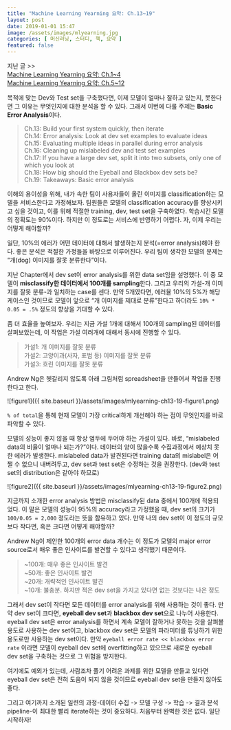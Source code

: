 ```yaml
---
title: "Machine Learning Yearning 요약: Ch.13~19"
layout: post
date: 2019-01-01 15:47
image: /assets/images/mlyearning.jpg
categories: [ 머신러닝, 스터디, 책, 요약 ]
featured: false
---
```


지난 글 >> <br> [Machine Learning Yearning 요약: Ch.1~4](https://inmoonlight.github.io/%EB%A8%B8%EC%8B%A0%EB%9F%AC%EB%8B%9D/%EC%8A%A4%ED%84%B0%EB%94%94/%EC%B1%85/%EC%9A%94%EC%95%BD/2018/12/25/Machine-Learning-Yearning-%EC%9A%94%EC%95%BD-Ch.1~4.html) <br> 
[Machine Learning Yearning 요약: Ch.5~12](https://inmoonlight.github.io/%EB%A8%B8%EC%8B%A0%EB%9F%AC%EB%8B%9D/%EC%8A%A4%ED%84%B0%EB%94%94/%EC%B1%85/%EC%9A%94%EC%95%BD/2018/12/26/Machine-Learning-Yearning-%EC%9A%94%EC%95%BD-Ch.5~12.html)

<div class="breaker"></div>

목적에 맞는 Dev와 Test set을 구축했다면, 이제 모델이 얼마나 잘하고 있는지, 못한다면 그 이유는 무엇인지에 대한 분석을 할 수 있다. 그래서 이번에 다룰 주제는 **Basic Error Analysis**이다. 

> Ch.13: Build your first system quickly, then iterate <br>
> Ch.14: Error analysis: Look at dev set examples to evaluate ideas <br>
> Ch.15: Evaluating multiple ideas in parallel during error analysis <br>
> Ch.16: Cleaning up mislabeled dev and test set examples <br>
> Ch.17: If you have a large dev set, split it into two subsets, only one of which you look at <br>
> Ch.18: How big should the Eyeball and Blackbox dev sets be? <br>
> Ch.19: Takeaways: Basic error analysis

<div class="breaker"></div>

이해의 용이성을 위해, 내가 속한 팀이 사용자들이 올린 이미지를 classification하는 모델을 서비스한다고 가정해보자. 팀원들은 모델의 classification accuracy를 향상시키고 싶을 것이고, 이를 위해 적절한 training, dev, test set을 구축하였다. 학습시킨 모델의 정확도는 90%이다. 하지만 이 정도로는 서비스에 반영하기 어렵다. 자, 이제 우리는 어떻게 해야할까?

일단, 10%의 에러가 어떤 데이터에 대해서 발생하는지 분석(=error analysis)해야 한다. 좋은 분석은 적절한 가정들을 바탕으로 이루어진다. 우리 팀이 생각한 모델의 문제는 “개(dog) 이미지를 잘못 분류한다”이다. 

지난 Chapter에서 dev set이 error analysis를 위한 data set임을 설명했다. 이 중 모델이 **misclassify한 데이터에서 100개를 sampling**한다. 그리고 우리의 가설-개 이미지를 잘못 분류-과 일치하는 case를 센다. 만약 5개였다면, 에러율 10%의 5%가 해당 케이스인 것이므로 모델이 앞으로 “개 이미지를 제대로 분류”한다고 하더라도 `10% * 0.05 = .5%` 정도의 향상을 기대할 수 있다. 

좀 더 효율을 높여보자. 우리는 지금 가설 1개에 대해서 100개의 sampling된 데이터를 살펴보았는데, 이 작업은 가설 여러개에 대해서 동시에 진행할 수 있다. 
> 가설1: 개 이미지를 잘못 분류 <br>
> 가설2: 고양이과(사자, 표범 등) 이미지를 잘못 분류 <br>
> 가설3: 흐린 이미지를 잘못 분류 

Andrew Ng은 헷갈리지 않도록 아래 그림처럼 spreadsheet을 만들어서 작업을 진행한다고 한다.

![figure1]({{ site.baseurl }}/assets/images/mlyearning-ch13-19-figure1.png)

`% of total`을 통헤 현재 모델이 가장 critical하게 개선해야 하는 점이 무엇인지를 바로 파악할 수 있다.

모델의 성능이 좋지 않을 때 항상 염두에 두어야 하는 가설이 있다. 바로, “mislabeled data의 비율이 얼마나 되는가?”이다. 데이터의 양이 많을수록 수집과정에서 예상치 못한 에러가 발생한다. mislabeled data가 발견된다면 training data의 mislabel은 어쩔 수 없으니 내버려두고, dev set과 test set은 수정하는 것을 권장한다. (dev와 test set의 distribution은 같아야 하므로)

![figure2]({{ site.baseurl }}/assets/images/mlyearning-ch13-19-figure2.png)
 

<div class="breaker"></div>

지금까지 소개한 error analysis 방법은 misclassify된 data 중에서 100개에 적용되었다. 이 말은 모델의 성능이 95%의 accuracy라고 가정했을 때, dev set의 크기가 `100/0.05 = 2,000` 정도라는 뜻을 함유하고 있다. 만약 나의 dev set이 이 정도의 규모보다 작다면, 혹은 크다면 어떻게 해야할까?

Andrew Ng이 제안한 100개의 error data 개수는 이 정도가 모델의 major error source로서 매우 좋은 인사이트를 발견할 수 있다고 생각했기 때문이다.

> ~100개: 매우 좋은 인사이트 발견 <br>
> ~50개: 좋은 인사이트 발견 <br>
> ~20개: 개략적인 인사이트 발견 <br>
> ~10개: 불충분. 하지만 적은 dev set을 가지고 있다면 없는 것보다는 나은 정도

그래서 dev set이 작다면 모든 데이터를 error analysis를 위해 사용하는 것이 좋다. 만약 dev set이 크다면, **eyeball dev set**과 **blackbox dev set**으로 나누어 사용한다. eyeball dev set은 error analysis를 하면서 계속 모델이 잘하거나 못하는 것을 살펴볼 용도로 사용하는 dev set이고, blackbox dev set은 모델의 파라미터를 튜닝하기 위한 용도로만 사용하는 dev set이다. 만약 `eyeball error rate << blackbox error rate` 이라면 모델이 eyeball dev set에 overfitting하고 있으므로 새로운 eyeball dev set을 구축하는 것으로 그 위험을 방지한다. 

여기에도 예외가 있는데, 사람조차 풀기 어려운 과제를 위한 모델을 만들고 있다면 eyeball dev set은 전혀 도움이 되지 않을 것이므로 eyeball dev set을 만들지 않아도 좋다. 

<div class="breaker"></div>

그리고 여기까지 소개된 일련의 과정-데이터 수집 -> 모델 구성 -> 학습 -> 결과 분석 pipeline-이 최대한 빨리 iterate하는 것이 중요하다. 처음부터 완벽한 것은 없다. 일단 시작하자!